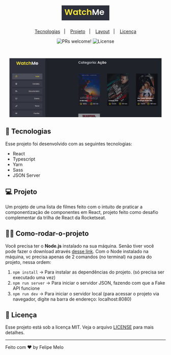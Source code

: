 <h1 align="center">
  <img alt="WatchMe" title="WatchMe Logo" src=".github/logo.png" width="150px" />
</h1>

<p align="center">
  <a href="#-tecnologias">Tecnologias</a>&nbsp;&nbsp;&nbsp;|&nbsp;&nbsp;&nbsp;
  <a href="#-projeto">Projeto</a>&nbsp;&nbsp;&nbsp;|&nbsp;&nbsp;&nbsp;
  <a href="#-layout">Layout</a>&nbsp;&nbsp;&nbsp;|&nbsp;&nbsp;&nbsp;
  <a href="#memo-licença">Licença</a>
</p>

<p align="center">
 <img src="https://img.shields.io/static/v1?label=PRs&message=welcome&color=49AA26&labelColor=000000" alt="PRs welcome!" />

  <img alt="License" src="https://img.shields.io/static/v1?label=license&message=MIT&color=49AA26&labelColor=000000">
</p>

<br>

<p align="center">
  <img alt="WatchMe site" src=".github/app.png" width="95%">
</p>

## 🚀 Tecnologias

Esse projeto foi desenvolvido com as seguintes tecnologias:

- React
- Typescript
- Yarn
- Sass
- JSON Server
  
## 💻 Projeto

Um projeto de uma lista de filmes feito com o intuito de praticar a componentização de componentes em React, projeto feito como desafio complementar da trilha de React da Rocketseat.

## 👨‍💻 Como-rodar-o-projeto

Você precisa ter o <strong>Node.js</strong> instalado na sua máquina. Senão tiver você pode fazer o download através [desse link](https://nodejs.org/en/download/).
Com o Node instalado na máquina, vc precisa apenas de 2 comandos (no terminal) na pasta do projeto, nessa ordem:
1. `npm install` -> Para instalar as dependências do projeto. (só precisa ser executado uma vez)<br>
2. `npm run server` -> Para iniciar o servidor JSON, fazendo com que a Fake API funcione <br>
3. `npm run dev` -> Para iniciar o servidor local (para acessar o projeto via navegador, digite na barra de endereço: localhost:8080)<br>

## :memo: Licença

Esse projeto está sob a licença MIT. Veja o arquivo [LICENSE](https://github.com/Felipe-dot/React-Movie-List/blob/main/LICENSE) para mais detalhes.

---

Feito com ♥ by Felipe Melo